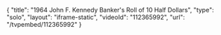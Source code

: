 {
    "title": "1964 John F. Kennedy Banker's Roll of 10 Half Dollars",
    "type": "solo",
    "layout": "iframe-static",
    "videoId": "112365992",
    "url": "\/tvpembed\/112365992"
}